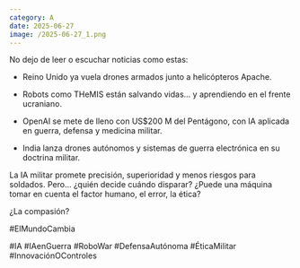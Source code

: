 ```yaml
--- 
category: A 
date: 2025-06-27 
image: /2025-06-27_1.png 
--- 
```


No dejo de leer o escuchar noticias como estas:

- Reino Unido ya vuela drones armados junto a helicópteros Apache.

- Robots como THeMIS están salvando vidas... y aprendiendo en el frente ucraniano.

- OpenAI se mete de lleno con US$200 M del Pentágono, con IA aplicada en guerra, defensa y medicina militar.

- India lanza drones autónomos y sistemas de guerra electrónica en su doctrina militar.

La IA militar promete precisión, superioridad y menos riesgos para soldados. Pero… ¿quién decide cuándo disparar? ¿Puede una máquina tomar en cuenta el factor humano, el error, la ética?

¿La compasión?

#ElMundoCambia

#IA #IAenGuerra #RoboWar #DefensaAutónoma #ÉticaMilitar #InnovaciónOControles